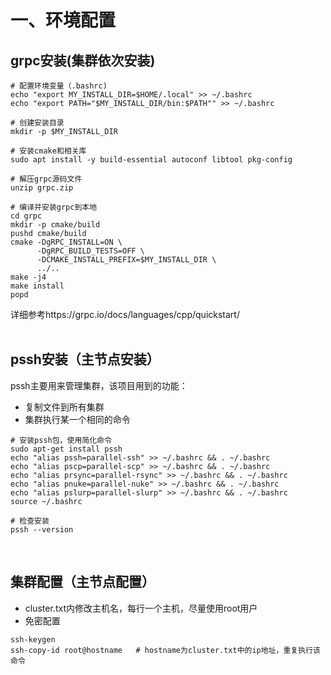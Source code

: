 
# 一、环境配置
## grpc安装(集群依次安装)
```
# 配置环境变量（.bashrc)
echo "export MY_INSTALL_DIR=$HOME/.local" >> ~/.bashrc
echo "export PATH="$MY_INSTALL_DIR/bin:$PATH"" >> ~/.bashrc

# 创建安装目录
mkdir -p $MY_INSTALL_DIR

# 安装cmake和相关库
sudo apt install -y build-essential autoconf libtool pkg-config

# 解压grpc源码文件
unzip grpc.zip

# 编译并安装grpc到本地
cd grpc
mkdir -p cmake/build
pushd cmake/build
cmake -DgRPC_INSTALL=ON \
      -DgRPC_BUILD_TESTS=OFF \
      -DCMAKE_INSTALL_PREFIX=$MY_INSTALL_DIR \
      ../..
make -j4
make install
popd
```
详细参考https://grpc.io/docs/languages/cpp/quickstart/
</br>
</br>

## pssh安装（主节点安装）
pssh主要用来管理集群，该项目用到的功能：
* 复制文件到所有集群
* 集群执行某一个相同的命令
```
# 安装pssh包，使用简化命令
sudo apt-get install pssh
echo "alias pssh=parallel-ssh" >> ~/.bashrc && . ~/.bashrc
echo "alias pscp=parallel-scp" >> ~/.bashrc && . ~/.bashrc
echo "alias prsync=parallel-rsync" >> ~/.bashrc && . ~/.bashrc
echo "alias pnuke=parallel-nuke" >> ~/.bashrc && . ~/.bashrc
echo "alias pslurp=parallel-slurp" >> ~/.bashrc && . ~/.bashrc
source ~/.bashrc

# 检查安装
pssh --version
```
</br>

## 集群配置（主节点配置）
* cluster.txt内修改主机名，每行一个主机，尽量使用root用户
* 免密配置
```
ssh-keygen
ssh-copy-id root@hostname   # hostname为cluster.txt中的ip地址，重复执行该命令
```
</br>


